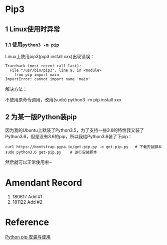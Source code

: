 # Pip3
## 1 Linux使用时异常
### 1.1 使用`python3 -m pip`
Linux上使用pip3(pip3 install xxx)出现错误：
```
Traceback (most recent call last):
  File "/usr/bin/pip3", line 9, in <module>
    from pip import main
ImportError: cannot import name 'main'
```
解决方法：

不使用原命令调用，改用(sudo) python3 -m pip install xxx

## 2 为某一版Python装pip
因为我的Ubuntu上默装了Python3.5，为了支持一些3.6的特性我又装了Python3.6，但是没有3.6的pip，所以我给Python3.6装了下pip：
```shell
curl https://bootstrap.pypa.io/get-pip.py -o get-pip.py   # 下载安装脚本
sudo python3.6 get-pip.py    # 运行安装脚本
```
然后就可以正常使用啦~

# Amendant Record
1. 180617 Add #1
2. 181122 Add #2

# Reference
[Python pip 安装与使用](http://www.runoob.com/w3cnote/python-pip-install-usage.html)
